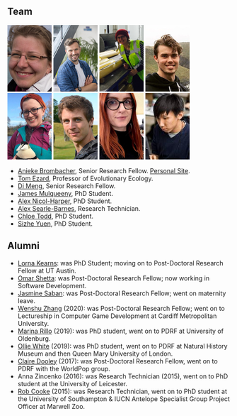 ## Team

[![](/images/anieke_thumbnail.png)](https://www.southampton.ac.uk/oes/about/staff/jfab1c17.page "Anieke Brombacher, Senior Research Fellow") 
[![](/images/tom_thumbnail.jpg)](https://www.southampton.ac.uk/oes/about/staff/te1e12.page "Tom Ezard, PI") 
[![](/images/lorna_thumbnail.png)](https://www.researchgate.net/scientific-contributions/Di-Meng-2161912435 "Di Meng, Senior Research Fellow") 
[![](/images/jm_thumbnail.png)](https://www.southampton.ac.uk/oes/postgraduate/research_students/jmm1e21.page "James Mulqueeny, PhD Student") 
[![](/images/anh_thumbnail.png)](https://www.southampton.ac.uk/oes/postgraduate/research_students/anh1n18.page "Alex Nicol-Harper, PhD Student") 
[![](/images/asb_thumbnail.png)](https://www.southampton.ac.uk/oes/about/staff/cjsb1c17.page "Alex Searle-Barnes, Research Technician") 
[![](/images/chloe_thumbnail.png)](https://www.southampton.ac.uk/oes/postgraduate/research_students/clct1n19.page "Chloe Todd, PhD Student") 
[![](/images/sizhe.jpeg)](https://www.southampton.ac.uk/oes/postgraduate/research_students/clct1n19.page "Sizhe Yuen, PhD Student") 


<!--- then keep all similar images on the same line --->

<!--- Some text as a test  E: t.ezard (at) soton.ac.uk.<\br>  T: [@tomezard](https://https://twitter.com/tomezard).  G: [Github](https://github.com/tomezard)  [Google Scholar](https://scholar.google.co.uk/citations?user=I18b4BYAAAAJ&hl=en) \I am an interested in how the structure of populations and communities interacts with environmental changes to determine ecological and evolutionary dynamics. To do this, I develop the interface between mathematical and statistical models and test them using data drawn from various modern and palaeontological systems. --->

- [Anieke Brombacher](https://www.southampton.ac.uk/oes/about/staff/jfab1c17.page), Senior Research Fellow. [Personal Site](https://aniekebrombacher.wordpress.com/).
- [Tom Ezard](https://www.southampton.ac.uk/oes/about/staff/te1e12.page), Professor of Evolutionary Ecology.
- [Di Meng](https://www.researchgate.net/scientific-contributions/Di-Meng-2161912435), Senior Research Fellow.
- [James Mulqueeny](https://www.southampton.ac.uk/oes/postgraduate/research_students/jmm1e21.page), PhD Student.
- [Alex Nicol-Harper](https://www.southampton.ac.uk/oes/postgraduate/research_students/anh1n18.page), PhD Student.
- [Alex Searle-Barnes](https://www.southampton.ac.uk/oes/about/staff/cjsb1c17.page), Research Technician.
- [Chloe Todd](https://www.southampton.ac.uk/oes/postgraduate/research_students/clct1n19.page), PhD Student.
- [Sizhe Yuen](https://uk.linkedin.com/in/sizhe), PhD Student.

## Alumni
- [Lorna Kearns](https://www.southampton.ac.uk/oes/postgraduate/research_students/lk2u16.page): was PhD Student; moving on to Post-Doctoral Research Fellow at UT Austin.
- [Omar Shetta](https://uk.linkedin.com/in/omar-shetta-phd-b038341a6?trk=people-guest_people_search-card): was Post-Doctoral Research Fellow; now working in Software Development.
- [Jasmine Saban](https://www.southampton.ac.uk/biosci/about/staff/jms1r19.page): was Post-Doctoral Research Fellow; went on maternity leave.
- [Wenshu Zhang](https://uk.linkedin.com/in/wenshu-zhang-21138a83) (2020): was Post-Doctoral Research Fellow; went on to Lectureship in Computer Game Development at Cardiff Metropolitan University.
- [Marina Rillo](https://mcrillo.github.io/) (2019): was PhD student, went on to PDRF at University of Oldenburg.
- [Ollie White](https://scholar.google.com/citations?user=-NvhOR4AAAAJ&hl=en) (2019): was PhD student, went on to PDRF at Natural History Museum and then Queen Mary University of London.
- [Claire Dooley](https://www.southampton.ac.uk/geography/about/staff/cad1c14.page) (2017): was Post-Doctoral Research Fellow, went on to PDRF with the WorldPop group.
- Anna Zincenko (2016): was Research Technician (2015), went on to PhD student at the University of Leicester.
- [Rob Cooke](https://scholar.google.co.uk/citations?user=im7qCmwAAAAJ&hl=en) (2015): was Research Technician, went on to PhD student at the University of Southampton & IUCN Antelope Specialist Group Project Officer at Marwell Zoo.
